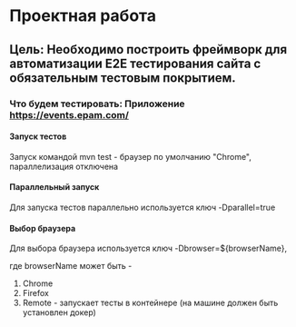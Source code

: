 # Проектная работа

## Цель: Необходимо построить фреймворк для автоматизации Е2Е тестирования сайта с обязательным тестовым покрытием.
### Что будем тестировать: Приложение https://events.epam.com/ 


#### Запуск тестов

Запуск командой mvn test - браузер по умолчанию "Chrome", параллелизация отключена

#### Параллельный запуск
Для запуска тестов параллельно используется ключ -Dparallel=true

#### Выбор браузера

Для выбора браузера используется ключ -Dbrowser=${browserName},

где browserName может быть - 
1. Chrome
2. Firefox
3. Remote - запускает тесты в контейнере (на машине должен быть установлен докер)


